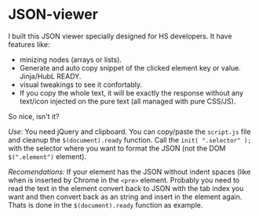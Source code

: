 # JSON-viewer
I built this JSON viewer specially designed for HS developers.
It have features like: 
- minizing nodes (arrays or lists).
- Generate and auto copy snippet of the clicked element key or value. Jinja/HubL READY.
- visual tweakings to see it confortably.
- If you copy the whole text,  it will be exactly the response without any text/icon injected on the pure text (all managed with pure CSS/JS).

So nice, isn't it?


*Use:*
You need jQuery and clipboard.
You can copy/paste the `script.js` file and cleanup the `$(document).ready` function.
Call the `init( ".selector" );` with the selector where you want to format the JSON (not the DOM `$(".element")` element).

*Recomendations:* 
If your element has the JSON without indent spaces (like when is inserted by Chrome in the `<pre>` element.
Probably you need to read the text in the element convert back to JSON with the tab index you want and then convert back as an string and insert in the element again.
Thats is done in the `$(document).ready` function as example.

